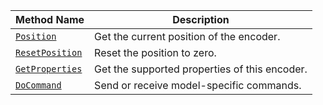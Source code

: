Method Name | Description
----------- | -----------
[`Position`](/components/encoder/#position) | Get the current position of the encoder.
[`ResetPosition`](/components/encoder/#resetposition) | Reset the position to zero.
[`GetProperties`](/components/encoder/#getproperties) | Get the supported properties of this encoder.
[`DoCommand`](/components/encoder/#docommand) | Send or receive model-specific commands.
